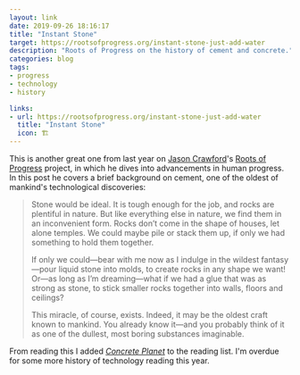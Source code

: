 ```yaml
---
layout: link
date: 2019-09-26 18:16:17
title: "Instant Stone"
target: https://rootsofprogress.org/instant-stone-just-add-water
description: "Roots of Progress on the history of cement and concrete."
categories: blog
tags:
- progress
- technology
- history

links:
- url: https://rootsofprogress.org/instant-stone-just-add-water
  title: "Instant Stone"
  icon: 🏗
---
```


This is another great one from last year on [Jason Crawford](https://twitter.com/jasoncrawford "Jason Crawford")'s [Roots of Progress](https://rootsofprogress.org/ "Roots of Progress") project, in which he dives into advancements in human progress. In this post he covers a brief background on cement, one of the oldest of mankind's technological discoveries:

> Stone would be ideal. It is tough enough for the job, and rocks are plentiful in nature. But like everything else in nature, we find them in an inconvenient form. Rocks don’t come in the shape of houses, let alone temples. We could maybe pile or stack them up, if only we had something to hold them together.
>
> If only we could—bear with me now as I indulge in the wildest fantasy—pour liquid stone into molds, to create rocks in any shape we want! Or—as long as I’m dreaming—what if we had a glue that was as strong as stone, to stick smaller rocks together into walls, floors and ceilings?
>
> This miracle, of course, exists. Indeed, it may be the oldest craft known to mankind. You already know it—and you probably think of it as one of the dullest, most boring substances imaginable.

From reading this I added _[Concrete Planet](https://www.goodreads.com/book/show/13279543-concrete-planet "Concrete Planet")_ to the reading list. I'm overdue for some more history of technology reading this year.
